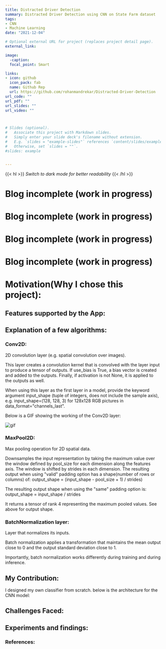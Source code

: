 ```yaml
---
title: Distracted Driver Detection
summary: Distracted Driver Detection using CNN on State Farm dataset
tags:
- CNN
- Machine Learning
date: "2021-12-04"

# Optional external URL for project (replaces project detail page).
external_link:

image:
  -caption: 
  focal_point: Smart

links:
- icon: github
  icon_pack: fab
  name: Github Rep
  url: https://github.com/rohanmandrekar/Distracted-Driver-Detection
url_code: ""
url_pdf: ""
url_slides: ""
url_video: ""



# Slides (optional).
#   Associate this project with Markdown slides.
#   Simply enter your slide deck's filename without extension.
#   E.g. `slides = "example-slides"` references `content/slides/example-slides.md`.
#   Otherwise, set `slides = ""`.
#slides: example


---
```


{{< hl >}} _Switch to dark mode for better readability_ {{< /hl >}}

# Blog incomplete (work in progress)
# Blog incomplete (work in progress)
# Blog incomplete (work in progress)
# Blog incomplete (work in progress)

# Motivation(Why I chose this project):




## Features supported by the App:


## Explanation of a few algorithms:
### Conv2D:
2D convolution layer (e.g. spatial convolution over images).

This layer creates a convolution kernel that is convolved with the layer input to produce a tensor of outputs. If use_bias is True, a bias vector is created and added to the outputs. Finally, if activation is not None, it is applied to the outputs as well.

When using this layer as the first layer in a model, provide the keyword argument input_shape (tuple of integers, does not include the sample axis), e.g. input_shape=(128, 128, 3) for 128x128 RGB pictures in data_format="channels_last".

Below is a GIF showing the working of the Conv2D layer:

![gif](./conv2d.gif)

### MaxPool2D:
Max pooling operation for 2D spatial data.

Downsamples the input representation by taking the maximum value over the window defined by pool_size for each dimension along the features axis. The window is shifted by strides in each dimension. The resulting output when using "valid" padding option has a shape(number of rows or columns) of: output_shape = (input_shape - pool_size + 1) / strides)

The resulting output shape when using the "same" padding option is: output_shape = input_shape / strides

It returns a tensor of rank 4 representing the maximum pooled values. See above for output shape.

### BatchNormalization layer:
Layer that normalizes its inputs.

Batch normalization applies a transformation that maintains the mean output close to 0 and the output standard deviation close to 1.

Importantly, batch normalization works differently during training and during inference.

## My Contribution:
I designed my own classifier from scratch. below is the architecture for the CNN model:



## Challenges Faced:


## Experiments and findings:  



### References:


